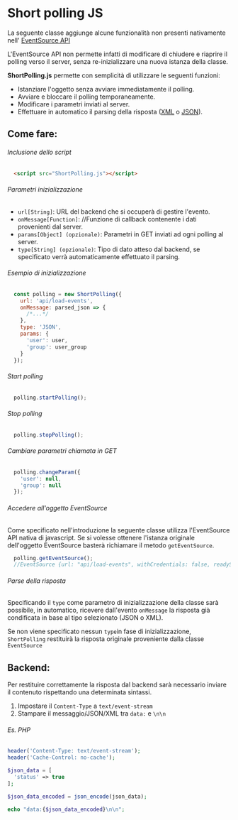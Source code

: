 # Short polling JS

La seguente classe aggiunge alcune funzionalità non presenti nativamente nell' [EventSource API](https://developer.mozilla.org/it/docs/Web/API/EventSource)

L'EventSource API non permette infatti di modificare di chiudere e riaprire il polling verso il server, senza re-inizializzare una nuova istanza della classe.

**ShortPolling.js** permette con semplicità di utilizzare le seguenti funzioni:

* Istanziare l'oggetto senza avviare immediatamente il polling.
* Avviare e bloccare il polling temporaneamente.
* Modificare i parametri inviati al server.
* Effettuare in automatico il parsing della risposta ([XML](https://it.wikipedia.org/wiki/XML) o [JSON](https://it.wikipedia.org/wiki/JavaScript_Object_Notation)).

## Come fare:

###### Inclusione dello script
```html
  <script src="ShortPolling.js"></script>
```

###### Parametri inizializzazione
* ```url[String]```: URL del backend che si occuperà di gestire l'evento.
* ```onMessage[Function]```: //Funzione di callback contenente i dati provenienti dal server.
* ```params[Object] (opzionale)```: Parametri in GET inviati ad ogni polling al server.
* ```type[String] (opzionale)```: Tipo di dato atteso dal backend, se specificato verrà automaticamente effettuato il parsing.


###### Esempio di inizializzazione
```javascript
  const polling = new ShortPolling({
    url: 'api/load-events',
    onMessage: parsed_json => {
      /*...*/
    },
    type: 'JSON',
    params: {
      'user': user,
      'group': user_group
    }
  });
```

###### Start polling
```javascript
  polling.startPolling();
```

###### Stop polling
```javascript
  polling.stopPolling();
```

###### Cambiare parametri chiamata in GET
```javascript
  polling.changeParam({
    'user': null,
    'group': null
  });
```

###### Accedere all'oggetto EventSource
Come specificato nell'introduzione la seguente classe utilizza l'EventSource API nativa di javascript. Se si volesse ottenere l'istanza originale dell'oggetto EventSource basterà richiamare il metodo ```getEventSource```.
```javascript
  polling.getEventSource();
  //EventSource {url: "api/load-events", withCredentials: false, readyState: 0, …}
```

###### Parse della risposta
Specificando il ```type``` come parametro di inizializzazione della classe sarà possibile, in automatico, ricevere dall'evento ```onMessage``` la risposta già condificata in base al tipo selezionato (JSON o XML).

Se non viene specificato nessun ```type```in fase di inizializzazione, ```ShortPolling``` restituirà la risposta originale proveniente dalla classe ```EventSource```


## Backend:
Per restituire correttamente la risposta dal backend sarà necessario inviare il contenuto rispettando una determinata sintassi.
1. Impostare il ```Content-Type``` a ```text/event-stream```
2. Stampare il messaggio/JSON/XML tra ```data:``` e ```\n\n```

###### Es. PHP
```PHP
header('Content-Type: text/event-stream');
header('Cache-Control: no-cache');

$json_data = [
  'status' => true
];

$json_data_encoded = json_encode(json_data);

echo "data:{$json_data_encoded}\n\n";
```
